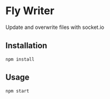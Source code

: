 # Fly Writer

Update and overwrite files with socket.io

## Installation

```
npm install
```

## Usage

```
npm start
```